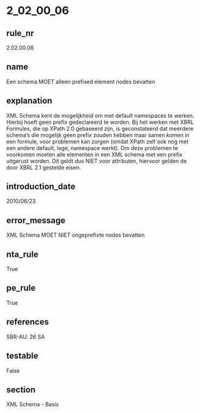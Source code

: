 # 2_02_00_06

## rule_nr
2.02.00.06

## name
Een schema MOET alleen prefixed element nodes bevatten

## explanation
XML Schema kent de mogelijkheid om met default namespaces te werken. Hierbij hoeft geen prefix gedeclareerd te worden. Bij het werken met XBRL Formules, die op XPath 2.0 gebaseerd zijn, is geconstateerd dat meerdere schema’s die mogelijk geen prefix zouden hebben maar samen komen in een formule, voor problemen kan zorgen (omdat XPath zelf ook nog met een andere default, lege, namespace werkt). Om deze problemen te voorkomen moeten alle elementen in een XML schema met een prefix uitgerust worden. Dit geldt dus NIET voor attributen, hiervoor gelden de door XBRL 2.1 gestelde eisen.

## introduction_date
2010/06/23

## error_message
XML Schema MOET NIET ongeprefixte nodes bevatten

## nta_rule
True

## pe_rule
True

## references
SBR-AU: 26 SA

## testable
False

## section
XML Schema - Basis

